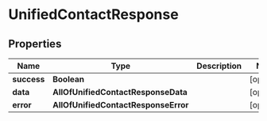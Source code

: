 # UnifiedContactResponse

## Properties
Name | Type | Description | Notes
------------ | ------------- | ------------- | -------------
**success** | **Boolean** |  |  [optional]
**data** | **AllOfUnifiedContactResponseData** |  |  [optional]
**error** | **AllOfUnifiedContactResponseError** |  |  [optional]
